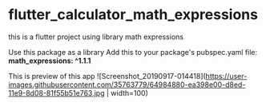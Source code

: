 # flutter_calculator_math_expressions
 this is a flutter project using library math expressions
 
 Use this package as a library
 Add this to your package's pubspec.yaml file: 
 **math_expressions: ^1.1.1**
 
 
 This is preview of this app
 ![Screenshot_20190917-014418](https://user-images.githubusercontent.com/35763779/64984880-ea398e00-d8ed-11e9-8d08-81f55b51e763.jpg | width=100)
